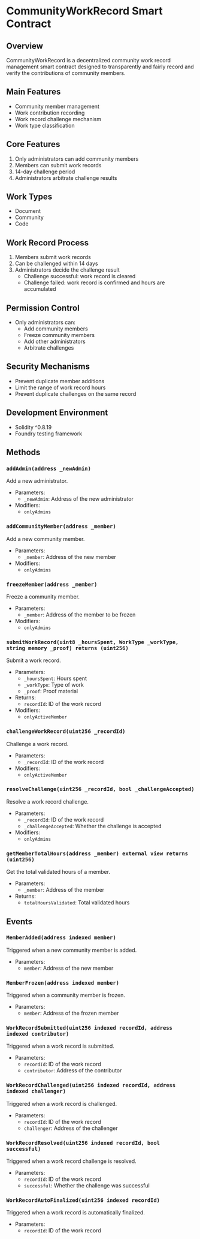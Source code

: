 # CommunityWorkRecord Smart Contract

## Overview

CommunityWorkRecord is a decentralized community work record management smart contract designed to transparently and fairly record and verify the contributions of community members.

## Main Features

- Community member management
- Work contribution recording
- Work record challenge mechanism
- Work type classification

## Core Features

1. Only administrators can add community members
2. Members can submit work records
3. 14-day challenge period
4. Administrators arbitrate challenge results

## Work Types

- Document
- Community
- Code

## Work Record Process

1. Members submit work records
2. Can be challenged within 14 days
3. Administrators decide the challenge result
   - Challenge successful: work record is cleared
   - Challenge failed: work record is confirmed and hours are accumulated

## Permission Control

- Only administrators can:
  - Add community members
  - Freeze community members
  - Add other administrators
  - Arbitrate challenges

## Security Mechanisms

- Prevent duplicate member additions
- Limit the range of work record hours
- Prevent duplicate challenges on the same record

## Development Environment

- Solidity ^0.8.19
- Foundry testing framework

## Methods

### `addAdmin(address _newAdmin)`

Add a new administrator.

- Parameters:
  - `_newAdmin`: Address of the new administrator
- Modifiers:
  - `onlyAdmins`

### `addCommunityMember(address _member)`

Add a new community member.

- Parameters:
  - `_member`: Address of the new member
- Modifiers:
  - `onlyAdmins`

### `freezeMember(address _member)`

Freeze a community member.

- Parameters:
  - `_member`: Address of the member to be frozen
- Modifiers:
  - `onlyAdmins`

### `submitWorkRecord(uint8 _hoursSpent, WorkType _workType, string memory _proof) returns (uint256)`
Submit a work record.

- Parameters:
  - `_hoursSpent`: Hours spent
  - `_workType`: Type of work
  - `_proof`: Proof material
- Returns:
  - `recordId`: ID of the work record
- Modifiers:
  - `onlyActiveMember`

### `challengeWorkRecord(uint256 _recordId)`
Challenge a work record.

- Parameters:
  - `_recordId`: ID of the work record
- Modifiers:
  - `onlyActiveMember`

### `resolveChallenge(uint256 _recordId, bool _challengeAccepted)`
Resolve a work record challenge.

- Parameters:
  - `_recordId`: ID of the work record
  - `_challengeAccepted`: Whether the challenge is accepted
- Modifiers:
  - `onlyAdmins`

### `getMemberTotalHours(address _member) external view returns (uint256)`
Get the total validated hours of a member.

- Parameters:
  - `_member`: Address of the member
- Returns:
  - `totalHoursValidated`: Total validated hours

## Events

### `MemberAdded(address indexed member)`

Triggered when a new community member is added.

- Parameters:
  - `member`: Address of the new member

### `MemberFrozen(address indexed member)`

Triggered when a community member is frozen.

- Parameters:
  - `member`: Address of the frozen member

### `WorkRecordSubmitted(uint256 indexed recordId, address indexed contributor)`

Triggered when a work record is submitted.

- Parameters:
  - `recordId`: ID of the work record
  - `contributor`: Address of the contributor

### `WorkRecordChallenged(uint256 indexed recordId, address indexed challenger)`

Triggered when a work record is challenged.

- Parameters:
  - `recordId`: ID of the work record
  - `challenger`: Address of the challenger

### `WorkRecordResolved(uint256 indexed recordId, bool successful)`

Triggered when a work record challenge is resolved.

- Parameters:
  - `recordId`: ID of the work record
  - `successful`: Whether the challenge was successful

### `WorkRecordAutoFinalized(uint256 indexed recordId)`

Triggered when a work record is automatically finalized.

- Parameters:
  - `recordId`: ID of the work record
